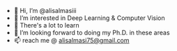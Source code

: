 - 👋 Hi, I’m @alisalmasiii
- 👀 I’m interested in Deep Learning & Computer Vision
- 🌱 There's a lot to learn
- 💞️ I’m looking forward to doing my Ph.D. in these areas 
- 📫  reach me @ alisalmasi75@gmail.com

<!---
alisalmasiii/alisalmasiii is a ✨ special ✨ repository because its `README.md` (this file) appears on your GitHub profile.
You can click the Preview link to take a look at your changes.
--->
